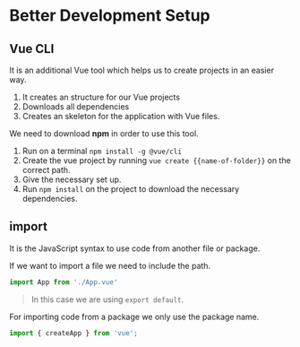 # Better Development Setup

## Vue CLI

It is an additional Vue tool which helps us to create projects in an easier way.

1. It creates an structure for our Vue projects
2. Downloads all dependencies
3. Creates an skeleton for the application with Vue files.

We need to download **npm** in order to use this tool.

1. Run on a terminal `npm install -g @vue/cli`
2. Create the vue project by running `vue create {{name-of-folder}}` on the correct path.
3. Give the necessary set up.
4. Run `npm install` on the project to download the necessary dependencies.

## import

It is the JavaScript syntax to use code from another file or package.

If we want to import a file we need to include the path.

```JavaScript
import App from './App.vue'
```

> In this case we are using `export default`.

For importing code from a package we only use the package name.

```JavaScript
import { createApp } from 'vue';
```

